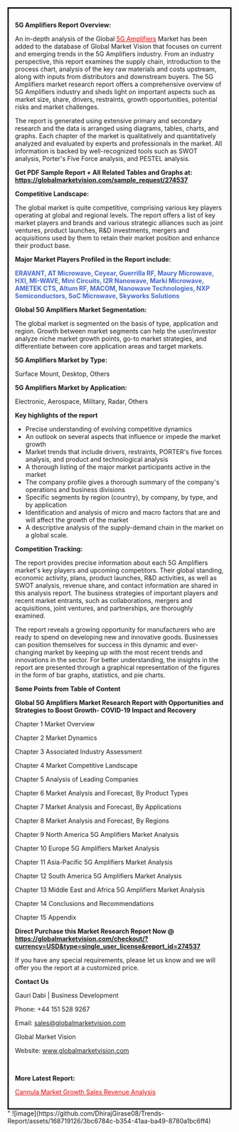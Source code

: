 <div style='border: 3px solid black; padding: 1em;'>

<strong>5G Amplifiers Report Overview:</strong>

An in-depth analysis of the Global <a style='color: #ff0000;' href='https://globalmarketvision.com/reports/global-5g-amplifiers-market/274537'>5G Amplifiers</a> Market has been added to the database of Global Market Vision that focuses on current and emerging trends in the 5G Amplifiers industry. From an industry perspective, this report examines the supply chain, introduction to the process chart, analysis of the key raw materials and costs upstream, along with inputs from distributors and downstream buyers. The 5G Amplifiers market research report offers a comprehensive overview of 5G Amplifiers industry and sheds light on important aspects such as market size, share, drivers, restraints, growth opportunities, potential risks and market challenges.

The report is generated using extensive primary and secondary research and the data is arranged using diagrams, tables, charts, and graphs. Each chapter of the market is qualitatively and quantitatively analyzed and evaluated by experts and professionals in the market. All information is backed by well-recognized tools such as SWOT analysis, Porter's Five Force analysis, and PESTEL analysis.

<strong>Get PDF Sample Report + All Related Tables and Graphs at</strong><strong>:</strong><strong> <a style='color: #ff0000;' href='https://globalmarketvision.com/sample_request/274537?utm_source=linkedinPulse&utm_medium=SN&utm_campaign=SN'><strong>https://globalmarketvision.com/sample_request/274537</strong></a></strong>

<strong>Competitive Landscape:</strong>

The global market is quite competitive, comprising various key players operating at global and regional levels. The report offers a list of key market players and brands and various strategic alliances such as joint ventures, product launches, R&amp;D investments, mergers and acquisitions used by them to retain their market position and enhance their product base.

<strong>Major Market Players Profiled in the Report include:</strong>

<strong style='color: #4169e1;'>ERAVANT, AT Microwave, Ceyear, Guerrilla RF, Maury Microwave, HXI, MI-WAVE, Mini Circuits, I2R Nanowave, Marki Microwave, AMETEK CTS, Altum RF, MACOM, Nanowave Technologies, NXP Semiconductors, SoC Microwave, Skyworks Solutions</strong>

<strong>Global 5G Amplifiers Market Segmentation:</strong>

The global market is segmented on the basis of type, application and region. Growth between market segments can help the user/investor analyze niche market growth points, go-to market strategies, and differentiate between core application areas and target markets.

<strong>5G Amplifiers Market by Type</strong><strong>:</strong>

Surface Mount, Desktop, Others

<strong>5G Amplifiers Market by</strong><strong> Application:</strong>

Electronic, Aerospace, Military, Radar, Others

<strong>Key highlights of the report</strong>
<ul>
  <li>Precise understanding of evolving competitive dynamics</li>
  <li>An outlook on several aspects that influence or impede the market growth</li>
  <li>Market trends that include drivers, restraints, PORTER's five forces analysis, and product and technological analysis</li>
  <li>A thorough listing of the major market participants active in the market</li>
  <li>The company profile gives a thorough summary of the company's operations and business divisions</li>
  <li>Specific segments by region (country), by company, by type, and by application</li>
  <li>Identification and analysis of micro and macro factors that are and will affect the growth of the market</li>
  <li>A descriptive analysis of the supply-demand chain in the market on a global scale.</li>
</ul>
<strong>Competition Tracking:</strong>

The report provides precise information about each 5G Amplifiers market's key players and upcoming competitors. Their global standing, economic activity, plans, product launches, R&amp;D activities, as well as SWOT analysis, revenue share, and contact information are shared in this analysis report. The business strategies of important players and recent market entrants, such as collaborations, mergers and acquisitions, joint ventures, and partnerships, are thoroughly examined.

The report reveals a growing opportunity for manufacturers who are ready to spend on developing new and innovative goods. Businesses can position themselves for success in this dynamic and ever-changing market by keeping up with the most recent trends and innovations in the sector. For better understanding, the insights in the report are presented through a graphical representation of the figures in the form of bar graphs, statistics, and pie charts.

<strong>Some Points from Table of Content</strong>

<strong>Global 5G Amplifiers Market Research Report with Opportunities and Strategies to Boost Growth- COVID-19 Impact and Recovery</strong>

Chapter 1 Market Overview

Chapter 2 Market Dynamics

Chapter 3 Associated Industry Assessment

Chapter 4 Market Competitive Landscape

Chapter 5 Analysis of Leading Companies

Chapter 6 Market Analysis and Forecast, By Product Types

Chapter 7 Market Analysis and Forecast, By Applications

Chapter 8 Market Analysis and Forecast, By Regions

Chapter 9 North America 5G Amplifiers Market Analysis

Chapter 10 Europe 5G Amplifiers Market Analysis

Chapter 11 Asia-Pacific 5G Amplifiers Market Analysis

Chapter 12 South America 5G Amplifiers Market Analysis

Chapter 13 Middle East and Africa 5G Amplifiers Market Analysis

Chapter 14 Conclusions and Recommendations

Chapter 15 Appendix

<strong>Direct Purchase this Market Research Report Now @ <a style='color: #ff0000;' href='https://globalmarketvision.com/checkout/?currency=USD&type=single_user_license&report_id=274537?utm_source=linkedinPulse&utm_medium=SN&utm_campaign=SN'><strong>https://globalmarketvision.com/checkout/?currency=USD&type=single_user_license&report_id=274537</strong></a></strong>

If you have any special requirements, please let us know and we will offer you the report at a customized price.
<p id='ember58' class='ember-view reader-content-blocks__paragraph'><strong>Contact Us</strong></p>
<p id='ember59' class='ember-view reader-content-blocks__paragraph'>Gauri Dabi | Business Development</p>
<p id='ember60' class='ember-view reader-content-blocks__paragraph'>Phone: +44 151 528 9267</p>
Email: <a href='mailto:sales@globalmarketvision.com'>sales@globalmarketvision.com</a>

Global Market Vision

Website: <a href='http://www.globalmarketvision.com/'>www.globalmarketvision.com</a>

&nbsp;

<strong>More Latest Report:</strong>

<a style='color: #ff0000;' href='https://medium.com/@namratasonawane27/cannula-market-growth-sales-revenue-analysis-ddd556c45ee0'>Cannula Market Growth Sales Revenue Analysis</a>

</div>"
![image](https://github.com/DhirajGirase08/Trends-Report/assets/168719126/3bc6784c-b354-41aa-ba49-8780a1bc6ff4)
